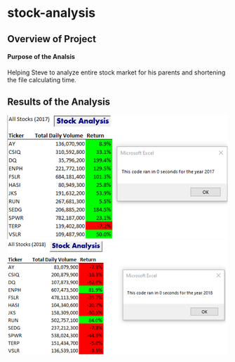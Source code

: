 # stock-analysis

## Overview of Project

#### Purpose of the Analsis
Helping Steve to analyze entire stock market for his parents and shortening the file calculating time.

## Results of the Analysis
![Stock Analysis 2017](https://github.com/emmagao1/stock-analysis/blob/master/Stock%20Analysis%202017.png)
![Stock Analysis 2018](https://github.com/emmagao1/stock-analysis/blob/master/Stock%20Analysis%202018.png)
